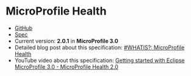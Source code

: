 # MicroProfile Health

* [GitHub](https://github.com/eclipse/microprofile-health)
* [Spec](https://github.com/eclipse/microprofile-health/releases/download/2.0.1/microprofile-health-spec.pdf)
* Current version: **2.0.1** in **MicroProfile 3.0**
* Detailed blog post about this specification: [#WHATIS?: MicroProfile Health](https://rieckpil.de/whatis-eclipse-microprofile-health/)
* YouTube video about this specification: [Getting started with Eclipse MicroProfile 3.0 - MicroProfile Health 2.0]()